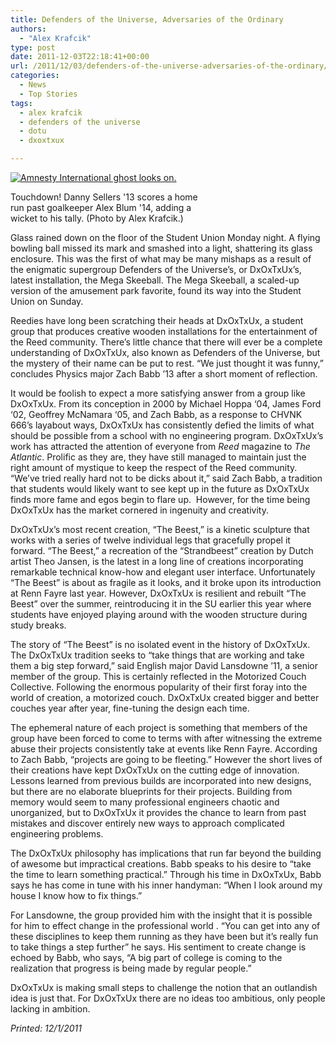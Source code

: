 ```yaml
---
title: Defenders of the Universe, Adversaries of the Ordinary
authors: 
  - "Alex Krafcik"
type: post
date: 2011-12-03T22:18:41+00:00
url: /2011/12/03/defenders-of-the-universe-adversaries-of-the-ordinary/
categories:
  - News
  - Top Stories
tags:
  - alex krafcik
  - defenders of the universe
  - dotu
  - dxoxtxux

---
```

<div id="attachment_1047" style="width: 310px" class="wp-caption alignright">
  <a href="https://i1.wp.com/www.reedquest.org/wp-content/uploads/2011/12/289744_244947512234269_235923216470032_648162_1236586740_o.jpg"><img class="size-medium wp-image-1047" title="Touchdown!" src="https://i0.wp.com/www.reedquest.org/wp-content/uploads/2011/12/289744_244947512234269_235923216470032_648162_1236586740_o-300x200.jpg?resize=300%2C200" alt="Amnesty International ghost looks on." data-recalc-dims="1" /></a>
  
  <p class="wp-caption-text">
    Touchdown! Danny Sellers '13 scores a home run past goalkeeper Alex Blum '14, adding a wicket to his tally. (Photo by Alex Krafcik.)
  </p>
</div>

Glass rained down on the floor of the Student Union Monday night. A flying bowling ball missed its mark and smashed into a light, shattering its glass enclosure. This was the first of what may be many mishaps as a result of the enigmatic supergroup Defenders of the Universe’s, or DxOxTxUx’s, latest installation, the Mega Skeeball. The Mega Skeeball, a scaled-up version of the amusement park favorite, found its way into the Student Union on Sunday.

Reedies have long been scratching their heads at DxOxTxUx, a student group that produces creative wooden installations for the entertainment of the Reed community. There’s little chance that there will ever be a complete understanding of DxOxTxUx, also known as Defenders of the Universe, but the mystery of their name can be put to rest. “We just thought it was funny,” concludes Physics major Zach Babb ’13 after a short moment of reflection.

It would be foolish to expect a more satisfying answer from a group like DxOxTxUx. From its conception in 2000 by Michael Hoppa ‘04, James Ford ‘02, Geoffrey McNamara ‘05, and Zach Babb, as a response to CHVNK 666’s layabout ways, DxOxTxUx has consistently defied the limits of what should be possible from a school with no engineering program. DxOxTxUx’s work has attracted the attention of everyone from _Reed_ magazine to _The Atlantic_. Prolific as they are, they have still managed to maintain just the right amount of mystique to keep the respect of the Reed community. “We’ve tried really hard not to be dicks about it,” said Zach Babb, a tradition that students would likely want to see kept up in the future as DxOxTxUx finds more fame and egos begin to flare up.  However, for the time being DxOxTxUx has the market cornered in ingenuity and creativity.

DxOxTxUx’s most recent creation, “The Beest,” is a kinetic sculpture that works with a series of twelve individual legs that gracefully propel it forward. “The Beest,” a recreation of the “Strandbeest” creation by Dutch artist Theo Jansen, is the latest in a long line of creations incorporating remarkable technical know-how and elegant user interface. Unfortunately “The Beest” is about as fragile as it looks, and it broke upon its introduction at Renn Fayre last year. However, DxOxTxUx is resilient and rebuilt “The Beest” over the summer, reintroducing it in the SU earlier this year where students have enjoyed playing around with the wooden structure during study breaks.

The story of “The Beest” is no isolated event in the history of DxOxTxUx. The DxOxTxUx tradition seeks to “take things that are working and take them a big step forward,” said English major David Lansdowne ’11, a senior member of the group. This is certainly reflected in the Motorized Couch Collective. Following the enormous popularity of their first foray into the world of creation, a motorized couch. DxOxTxUx created bigger and better couches year after year, fine-tuning the design each time.

The ephemeral nature of each project is something that members of the group have been forced to come to terms with after witnessing the extreme abuse their projects consistently take at events like Renn Fayre. According to Zach Babb, “projects are going to be fleeting.” However the short lives of their creations have kept DxOxTxUx on the cutting edge of innovation. Lessons learned from previous builds are incorporated into new designs, but there are no elaborate blueprints for their projects. Building from memory would seem to many professional engineers chaotic and unorganized, but to DxOxTxUx it provides the chance to learn from past mistakes and discover entirely new ways to approach complicated engineering problems.

The DxOxTxUx philosophy has implications that run far beyond the building of awesome but impractical creations. Babb speaks to his desire to “take the time to learn something practical.” Through his time in DxOxTxUx, Babb says he has come in tune with his inner handyman: “When I look around my house I know how to fix things.”

For Lansdowne, the group provided him with the insight that it is possible for him to effect change in the professional world . “You can get into any of these disciplines to keep them running as they have been but it’s really fun to take things a step further” he says. His sentiment to create change is echoed by Babb, who says, “A big part of college is coming to the realization that progress is being made by regular people.”

DxOxTxUx is making small steps to challenge the notion that an outlandish idea is just that. For DxOxTxUx there are no ideas too ambitious, only people lacking in ambition.

_Printed: 12/1/2011_

&nbsp;

&nbsp;

&nbsp;

&nbsp;